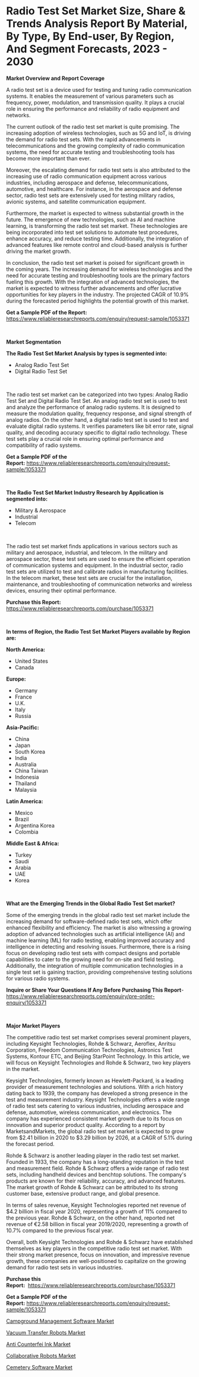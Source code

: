 <p><h1>Radio Test Set Market Size, Share & Trends Analysis Report By Material, By Type, By End-user, By Region, And Segment Forecasts, 2023 - 2030</h1></p><p><strong>Market Overview and Report Coverage</strong></p>
<p><p>A radio test set is a device used for testing and tuning radio communication systems. It enables the measurement of various parameters such as frequency, power, modulation, and transmission quality. It plays a crucial role in ensuring the performance and reliability of radio equipment and networks.</p><p>The current outlook of the radio test set market is quite promising. The increasing adoption of wireless technologies, such as 5G and IoT, is driving the demand for radio test sets. With the rapid advancements in telecommunications and the growing complexity of radio communication systems, the need for accurate testing and troubleshooting tools has become more important than ever.</p><p>Moreover, the escalating demand for radio test sets is also attributed to the increasing use of radio communication equipment across various industries, including aerospace and defense, telecommunications, automotive, and healthcare. For instance, in the aerospace and defense sector, radio test sets are extensively used for testing military radios, avionic systems, and satellite communication equipment.</p><p>Furthermore, the market is expected to witness substantial growth in the future. The emergence of new technologies, such as AI and machine learning, is transforming the radio test set market. These technologies are being incorporated into test set solutions to automate test procedures, enhance accuracy, and reduce testing time. Additionally, the integration of advanced features like remote control and cloud-based analysis is further driving the market growth.</p><p>In conclusion, the radio test set market is poised for significant growth in the coming years. The increasing demand for wireless technologies and the need for accurate testing and troubleshooting tools are the primary factors fueling this growth. With the integration of advanced technologies, the market is expected to witness further advancements and offer lucrative opportunities for key players in the industry. The projected CAGR of 10.9% during the forecasted period highlights the potential growth of this market.</p></p>
<p><strong>Get a Sample PDF of the Report:</strong> <a href="https://www.reliableresearchreports.com/enquiry/request-sample/1053371">https://www.reliableresearchreports.com/enquiry/request-sample/1053371</a></p>
<p>&nbsp;</p>
<p><strong>Market Segmentation</strong></p>
<p><strong>The Radio Test Set Market Analysis by types is segmented into:</strong></p>
<p><ul><li>Analog Radio Test Set</li><li>Digital Radio Test Set</li></ul></p>
<p>&nbsp;</p>
<p><p>The radio test set market can be categorized into two types: Analog Radio Test Set and Digital Radio Test Set. An analog radio test set is used to test and analyze the performance of analog radio systems. It is designed to measure the modulation quality, frequency response, and signal strength of analog radios. On the other hand, a digital radio test set is used to test and evaluate digital radio systems. It verifies parameters like bit error rate, signal quality, and decoding accuracy specific to digital radio technology. These test sets play a crucial role in ensuring optimal performance and compatibility of radio systems.</p></p>
<p><strong>Get a Sample PDF of the Report:</strong>&nbsp;<a href="https://www.reliableresearchreports.com/enquiry/request-sample/1053371">https://www.reliableresearchreports.com/enquiry/request-sample/1053371</a></p>
<p>&nbsp;</p>
<p><strong>The Radio Test Set Market Industry Research by Application is segmented into:</strong></p>
<p><ul><li>Military & Aerospace</li><li>Industrial</li><li>Telecom</li></ul></p>
<p>&nbsp;</p>
<p><p>The radio test set market finds applications in various sectors such as military and aerospace, industrial, and telecom. In the military and aerospace sector, these test sets are used to ensure the efficient operation of communication systems and equipment. In the industrial sector, radio test sets are utilized to test and calibrate radios in manufacturing facilities. In the telecom market, these test sets are crucial for the installation, maintenance, and troubleshooting of communication networks and wireless devices, ensuring their optimal performance.</p></p>
<p><strong>Purchase this Report:</strong>&nbsp; <a href="https://www.reliableresearchreports.com/purchase/1053371">https://www.reliableresearchreports.com/purchase/1053371</a></p>
<p>&nbsp;</p>
<p><strong>In terms of Region, the Radio Test Set Market Players available by Region are:</strong></p>
<p>
    <p> <strong> North America: </strong>
        <ul>
            <li>United States</li>
            <li>Canada</li>
        </ul>
        </p> 
    <p> <strong> Europe: </strong>
        <ul>
            <li>Germany</li>
            <li>France</li>
            <li>U.K.</li>
            <li>Italy</li>
            <li>Russia</li>
        </ul>
        </p> 
    <p> <strong> Asia-Pacific: </strong>
        <ul>
            <li>China</li>
            <li>Japan</li>
            <li>South Korea</li>
            <li>India</li>
            <li>Australia</li>
            <li>China Taiwan</li>
            <li>Indonesia</li>
            <li>Thailand</li>
            <li>Malaysia</li>
        </ul>
        </p> 
    <p> <strong> Latin America: </strong>
        <ul>
            <li>Mexico</li>
            <li>Brazil</li>
            <li>Argentina Korea</li>
            <li>Colombia</li>
        </ul>
        </p> 
    <p> <strong> Middle East & Africa: </strong>
        <ul>
            <li>Turkey</li>
            <li>Saudi</li>
            <li>Arabia</li>
            <li>UAE</li>
            <li>Korea</li>
        </ul>
    </p>
    </p>
<p>&nbsp;</p>
<p><strong>What are the Emerging Trends in the Global Radio Test Set market?</strong></p>
<p><p>Some of the emerging trends in the global radio test set market include the increasing demand for software-defined radio test sets, which offer enhanced flexibility and efficiency. The market is also witnessing a growing adoption of advanced technologies such as artificial intelligence (AI) and machine learning (ML) for radio testing, enabling improved accuracy and intelligence in detecting and resolving issues. Furthermore, there is a rising focus on developing radio test sets with compact designs and portable capabilities to cater to the growing need for on-site and field testing. Additionally, the integration of multiple communication technologies in a single test set is gaining traction, providing comprehensive testing solutions for various radio systems.</p></p>
<p><strong>Inquire or Share Your Questions If Any Before Purchasing This Report</strong>- <a href="https://www.reliableresearchreports.com/enquiry/pre-order-enquiry/1053371">https://www.reliableresearchreports.com/enquiry/pre-order-enquiry/1053371</a></p>
<p>&nbsp;</p>
<p><strong>Major Market Players</strong></p>
<p><p>The competitive radio test set market comprises several prominent players, including Keysight Technologies, Rohde & Schwarz, Aeroflex, Anritsu Corporation, Freedom Communication Technologies, Astronics Test Systems, Kontour ETC, and Beijing StarPoint Technology. In this article, we will focus on Keysight Technologies and Rohde & Schwarz, two key players in the market.</p><p>Keysight Technologies, formerly known as Hewlett-Packard, is a leading provider of measurement technologies and solutions. With a rich history dating back to 1939, the company has developed a strong presence in the test and measurement industry. Keysight Technologies offers a wide range of radio test sets catering to various industries, including aerospace and defense, automotive, wireless communication, and electronics. The company has experienced consistent market growth due to its focus on innovation and superior product quality. According to a report by MarketsandMarkets, the global radio test set market is expected to grow from $2.41 billion in 2020 to $3.29 billion by 2026, at a CAGR of 5.1% during the forecast period.</p><p>Rohde & Schwarz is another leading player in the radio test set market. Founded in 1933, the company has a long-standing reputation in the test and measurement field. Rohde & Schwarz offers a wide range of radio test sets, including handheld devices and benchtop solutions. The company's products are known for their reliability, accuracy, and advanced features. The market growth of Rohde & Schwarz can be attributed to its strong customer base, extensive product range, and global presence.</p><p>In terms of sales revenue, Keysight Technologies reported net revenue of $4.2 billion in fiscal year 2020, representing a growth of 11% compared to the previous year. Rohde & Schwarz, on the other hand, reported net revenue of €2.58 billion in fiscal year 2019/2020, representing a growth of 10.7% compared to the previous fiscal year.</p><p>Overall, both Keysight Technologies and Rohde & Schwarz have established themselves as key players in the competitive radio test set market. With their strong market presence, focus on innovation, and impressive revenue growth, these companies are well-positioned to capitalize on the growing demand for radio test sets in various industries.</p></p>
<p><strong>Purchase this Report:</strong>&nbsp;&nbsp;<a href="https://www.reliableresearchreports.com/purchase/1053371">https://www.reliableresearchreports.com/purchase/1053371</a></p>
<p></p>
<p><strong>Get a Sample PDF of the Report:</strong>&nbsp;<a href="https://www.reliableresearchreports.com/enquiry/request-sample/1053371">https://www.reliableresearchreports.com/enquiry/request-sample/1053371</a></p>
<p><p><a href="https://medium.com/@avaalsop666/campground-management-software-market-insight-market-trends-growth-forecasted-from-2023-to-2030-242ee4f854d3">Campground Management Software Market</a></p><p><a href="https://www.linkedin.com/pulse/vacuum-transfer-robots-market-insights-players-forecast-honfe/">Vacuum Transfer Robots Market</a></p><p><a href="https://www.linkedin.com/pulse/anti-counterfei-ink-market-research-report-wrtze/">Anti Counterfei Ink Market</a></p><p><a href="https://github.com/luckyshygirl/Market-Research-Report-List-1/blob/main/collaborative-robots-market.md">Collaborative Robots Market</a></p><p><a href="https://medium.com/@deirdredavies67/cemetery-software-market-insight-market-trends-growth-forecasted-from-2023-to-2030-5c40d0c3a614">Cemetery Software Market</a></p></p>